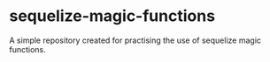 # sequelize-magic-functions

A simple repository created for practising the use of sequelize magic functions.
